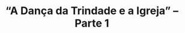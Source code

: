---
ID: 4352
title: '&#8220;A Dança da Trindade e a Igreja&#8221; &#8211; Parte 1'
image-xl: >
  https://assets.gruponews.com.br/gruponews/uploads/2015/04/thumb-videos-ministrac--a--o-palestras-1.jpg
image-l: >
  https://assets.gruponews.com.br/gruponews/uploads/2015/04/thumb-videos-ministrac--a--o-palestras-1-1280x720.jpg
image-sq-l: >
  https://assets.gruponews.com.br/gruponews/uploads/2015/04/thumb-videos-ministrac--a--o-palestras-1-1280x1080.jpg
image-sq-m: >
  https://assets.gruponews.com.br/gruponews/uploads/2015/04/thumb-videos-ministrac--a--o-palestras-1-720x720.jpg
post_excerpt: ""
layout: audioevideo
permalink: >
  audioevideo/a-danca-da-trindade-e-a-igreja-parte-1
published: true
categories:
  - Espírito Santo
tags:
  - espirito santo
  - trindade
authors:
  - Christopher Walker
wpcf-gn_audiovideo_data:
  - "1428710400"
wpcf-gn_audiovideo_video:
  - https://youtu.be/p7h3EuopYuY
wpcf-gn_audiovideo_audio:
  - >
    http://www.gruponews.com.br/wp-content/uploads/2015/04/site-Christopher-pt1.mp3
dsq_thread_id:
  - "5210038912"
post_date: 2015-04-11 15:00:40
---
